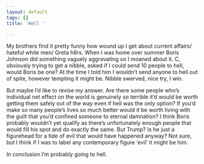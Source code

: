 ```yaml
---
layout: default
tags: []
title: 'Hell '

---
```

My brothers find it pretty funny how wound up I get about current affairs/ hateful white men/ Greta h8rs. When I was home over summer Boris Johnson did something vaguely aggravating so I moaned about it. C, obviously trying to get a nibble, asked if I could send 10 people to hell, would Boris be one? At the time I told him I wouldn’t send anyone to hell out of spite, however tempting it might be. Nibble swerved, nice try, I win.

But maybe I’d like to revise my answer. Are there some people who’s individual net effect on the world is genuinely so terrible it’d would be worth getting them safely out of the way even if hell was the only option? If you’d make so many people’s lives so much better would it be worth living with the guilt that you’d confined someone to eternal damnation? I think Boris probably wouldn’t yet qualify as there’s unfortunately enough people that would fill his spot and do exactly the same. But Trump? Is he just a figurehead for a tide of evil that would have happened anyway? Not sure, but I think if I was to label any contemporary figure ‘evil’ it might be him.

In conclusion I’m probably going to hell.